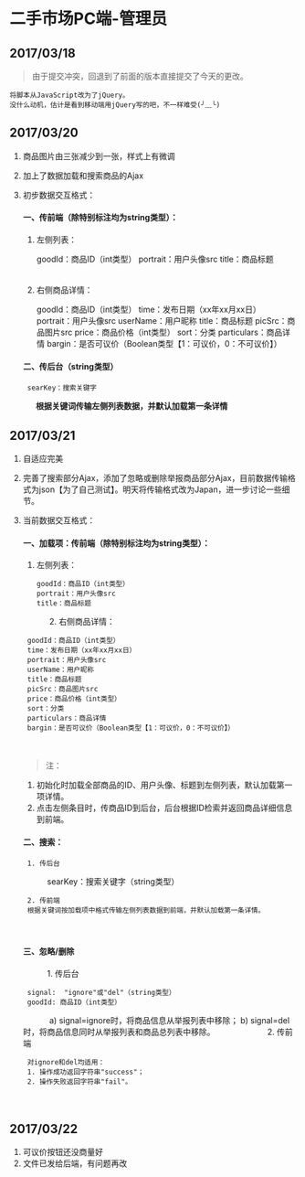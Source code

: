 # 二手市场PC端-管理员

## 2017/03/18
>由于提交冲突，回退到了前面的版本直接提交了今天的更改。

	将脚本从JavaScript改为了jQuery。
	没什么动机，估计是看到移动端用jQuery写的吧，不一样难受(╯﹏╰)


## 2017/03/20
1. 商品图片由三张减少到一张，样式上有微调

2. 加上了数据加载和搜索商品的Ajax

3. 初步数据交互格式：


	#### 一、传前端（除特别标注均为string类型）： 	
	1. 左侧列表：

		goodId：商品ID（int类型）
		portrait：用户头像src
		title：商品标题
	　　　
	2. 右侧商品详情： 

		goodId：商品ID（int类型）
		time：发布日期（xx年xx月xx日）
		portrait：用户头像src
		userName：用户昵称
		title：商品标题
		picSrc：商品图片src
		price：商品价格（int类型）
		sort：分类
		particulars：商品详情
		bargin：是否可议价（Boolean类型【1：可议价，0：不可议价】）

	#### 二、传后台（string类型） 
		searKey：搜索关键字
　　　
	**根据关键词传输左侧列表数据，并默认加载第一条详情**
　　　　

## 2017/03/21
1. 自适应完美

2. 完善了搜索部分Ajax，添加了忽略或删除举报商品部分Ajax，目前数据传输格式为json【为了自己测试】。明天将传输格式改为Japan，进一步讨论一些细节。

3. 当前数据交互格式：
	#### 一、加载项：传前端（除特别标注均为string类型）：
	1. 左侧列表：
		```
		goodId：商品ID（int类型）
		portrait：用户头像src
		title：商品标题
		```
	　　　
	2. 右侧商品详情：

		goodId：商品ID（int类型）
		time：发布日期（xx年xx月xx日）
		portrait：用户头像src
		userName：用户昵称
		title：商品标题
		picSrc：商品图片src
		price：商品价格（int类型）
		sort：分类
		particulars：商品详情
		bargin：是否可议价（Boolean类型【1：可议价，0：不可议价】）
	　　　
	>注：
	1. 初始化时加载全部商品的ID、用户头像、标题到左侧列表，默认加载第一项详情。
	2. 点击左侧条目时，传商品ID到后台，后台根据ID检索并返回商品详细信息到前端。
　　　
	#### 二、搜索：
		1. 传后台
	　　　searKey：搜索关键字（string类型）

		2. 传前端
		根据关键词按加载项中格式传输左侧列表数据到前端，并默认加载第一条详情。
	　　　
	#### 三、忽略/删除
	　　　1. 传后台

		signal:  "ignore"或"del"（string类型）
		goodId: 商品ID（int类型）
	　　　
		a) signal=ignore时，将商品信息从举报列表中移除；
		b) signal=del时，将商品信息同时从举报列表和商品总列表中移除。
	　　　
	　　　2. 传前端

		对ignore和del均适用：
		1. 操作成功返回字符串"success"；
		2. 操作失败返回字符串"fail"。
　　　
## 2017/03/22
1. 可议价按钮还没商量好
2. 文件已发给后端，有问题再改